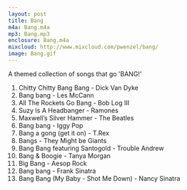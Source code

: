 ```yaml
---
layout: post
title: Bang
m4a: Bang.m4a
mp3: Bang.mp3
enclosure: Bang.m4a
mixcloud: http://www.mixcloud.com/pwenzel/bang/
image: Bang.gif
---
```


A themed collection of songs that go 'BANG!'


1. Chitty Chitty Bang Bang - Dick Van Dyke
2. Bang bang - Les McCann
3. All The Rockets Go Bang - Bob Log III
4. Suzy Is A Headbanger - Ramones
5. Maxwell’s Silver Hammer - The Beatles
6. Bang bang - Iggy Pop
7. Bang a gong (get it on) - T.Rex
8. Bangs - They Might be Giants
9. Bang Bang featuring Santogold - Trouble Andrew
10. Bang & Boogie - Tanya Morgan
11. Big Bang - Aesop Rock
12. Bang bang - Frank Sinatra
13. Bang Bang (My Baby -  Shot Me Down) - Nancy Sinatra